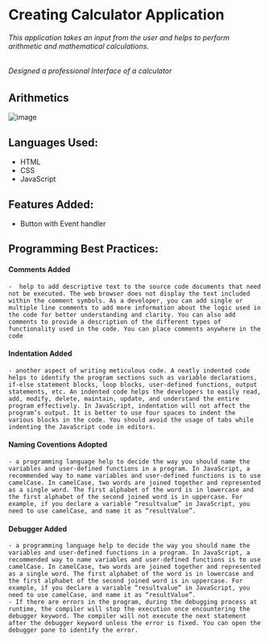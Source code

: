 # Creating Calculator Application 
###### This application takes an input from the user and helps to perform arithmetic and mathematical calculations.
###### Designed a professional Interface of a calculator

## Arithmetics
![image](https://github.com/dhonaobina/Calculator/assets/113093370/5a0d9a5f-61e6-4e5c-a94a-1f9daa61237d)

 
## Languages Used:
 - HTML
 - CSS
 - JavaScript

## Features Added:
- Button with Event handler 

## Programming Best Practices:
#### Comments Added
    -  help to add descriptive text to the source code documents that need not be executed. The web browser does not display the text included within the comment symbols. As a developer, you can add single or multiple line comments to add more information about the logic used in the code for better understanding and clarity. You can also add comments to provide a description of the different types of functionality used in the code. You can place comments anywhere in the code

#### Indentation Added
    - another aspect of writing meticulous code. A neatly indented code helps to identify the program sections such as variable declarations, if-else statement blocks, loop blocks, user-defined functions, output statements, etc. An indented code helps the developers to easily read, add, modify, delete, maintain, update, and understand the entire program effectively. In JavaScript, indentation will not affect the program’s output. It is better to use four spaces to indent the various blocks in the code. You should avoid the usage of tabs while indenting the JavaScript code in editors.

#### Naming Coventions Adopted
    - a programming language help to decide the way you should name the variables and user-defined functions in a program. In JavaScript, a recommended way to name variables and user-defined functions is to use camelCase. In camelCase, two words are joined together and represented as a single word. The first alphabet of the word is in lowercase and the first alphabet of the second joined word is in uppercase. For example, if you declare a variable “resultvalue” in JavaScript, you need to use camelCase, and name it as “resultValue”.

#### Debugger Added 
    - a programming language help to decide the way you should name the variables and user-defined functions in a program. In JavaScript, a recommended way to name variables and user-defined functions is to use camelCase. In camelCase, two words are joined together and represented as a single word. The first alphabet of the word is in lowercase and the first alphabet of the second joined word is in uppercase. For example, if you declare a variable “resultvalue” in JavaScript, you need to use camelCase, and name it as “resultValue”.
    - If there are errors in the program, during the debugging process at runtime, the compiler will stop the execution once encountering the debugger keyword. The compiler will not execute the next statement after the debugger keyword unless the error is fixed. You can open the debugger pane to identify the error.
  
